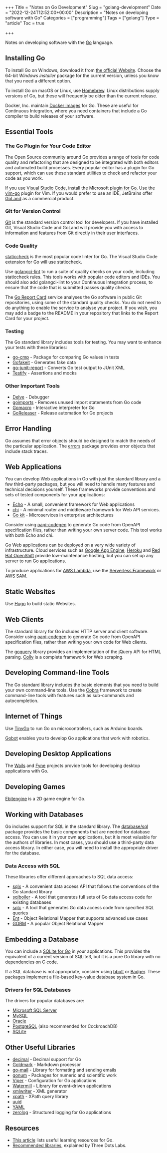 +++
Title = "Notes on Go Development"
Slug = "golang-development"
Date = "2022-12-24T12:52:00+00:00"
Description = "Notes on developing software with Go"
Categories = ["programming"]
Tags = ["golang"]
Type = "article"
Toc = true

+++

Notes on developing software with the [Go](https://go.dev/) language.

<!--more-->

## Installing Go

To install Go on Windows, download it from [the official Website](https://go.dev/).
Choose the 64-bit _Windows installer_ package for the current version, unless you know
that you need a different option.

To install Go on macOS or Linux, use [Homebrew](http://brew.sh/). Linux distributions supply versions of Go, but these will frequently be older than the current release.

Docker, Inc. maintain [Docker images](https://store.docker.com/images/golang) for Go. These are useful for Continuous Integration, where you need containers that include a Go compiler to build releases of your software.

## Essential Tools

### The Go Plugin for Your Code Editor

The Open Source community around Go provides a range of tools for code quality and
refactoring that are designed to be integrated with both editors and automated build
processes. Every popular editor has a plugin for Go support, which can use these
standard utilities to check and refactor your code as you work.

If you use [Visual Studio Code](https://code.visualstudio.com), install the Microsoft [plugin for Go](https://marketplace.visualstudio.com/items?itemName=ms-vscode.Go). Use the [vim-go](https://github.com/fatih/vim-go) plugin for Vim. If you
would prefer to use an IDE, JetBrains offer [GoLand](https://www.jetbrains.com/go/) as a
commercial product.

### Git for Version Control

[Git](http://git-scm.com/) is the standard version control tool for developers. If you have installed Git, Visual Studio Code and GoLand will provide you with access to
information and features from Git directly in their user interfaces.

### Code Quality

[staticcheck](https://staticcheck.io/) is the most popular code linter for Go. The Visual Studio Code extension for Go will use staticcheck.

Use [golangci-lint](https://golangci-lint.run/) to run a suite of
quality checks on your code, including staticcheck rules. This tools works with popular code editors and IDEs. You should also add golangci-lint to your Continuous Integration process, to ensure that the code that is submitted passes quality checks.

The [Go Report Card](https://goreportcard.com/) service analyses the Go software in
public Git repositories, using some of the standard quality checks. You do not need to
do anything to enable the service to analyse your project. If you wish, you may add a
badge to the README in your repository that links to the Report Card for your project.

### Testing

The Go standard library includes tools for testing. You may want to enhance your tests with these libraries:

- [go-cmp](https://github.com/google/go-cmp) - Package for comparing Go values in tests
- [Gofakeit](https://github.com/brianvoe/gofakeit) - Generates fake data
- [go-junit-report](https://github.com/jstemmer/go-junit-report) - Converts Go test output to JUnit XML
- [Testify](https://github.com/stretchr/testify) - Assertions and mocks

### Other Important Tools

- [Delve](https://github.com/derekparker/delve) - Debugger
- [goimports](https://godoc.org/golang.org/x/tools/cmd/goimports) - Removes unused import statements from Go code
- [Gomacro](https://github.com/cosmos72/gomacro) - Interactive interpreter for Go
- [GoReleaser](https://goreleaser.com/) - Release automation for Go projects

## Error Handling

Go assumes that error objects should be designed to match the needs of the particular
application. The [errors](https://godoc.org/github.com/pkg/errors) package provides
error objects that include stack traces.

## Web Applications

You can develop Web applications in Go with just the standard library and a few
third-party packages, but you will need to handle many features and technical decisions
yourself. These frameworks provide conventions and sets of tested components for your
applications:

- [Echo](https://echo.labstack.com/) - A small, convenient framework for Web applications
- [chi](https://go-chi.io/) - A minimal router and middleware framework for Web API services.
- [Go kit](https://gokit.io) - Microservices in enterprise architectures

Consider using [oapi-codegen](https://github.com/deepmap/oapi-codegen) to generate Go code from OpenAPI specification files, rather than writing your own server code. This tool works with both Echo and chi.

Go Web applications can be deployed on a very wide variety of infrastructure. Cloud
services such as [Google App Engine](https://cloud.google.com/appengine/),
[Heroku](https://www.heroku.com/) and [Red Hat OpenShift](https://www.openshift.com)
provide low-maintenance hosting, but you can set up any server to run Go applications.

To produce applications for [AWS Lambda](https://aws.amazon.com/lambda/), use the [Serverless Framework](https://serverless.com/) or [AWS SAM](https://aws.amazon.com/serverless/sam/).

## Static Websites

Use [Hugo](https://gohugo.io/) to build static Websites.

## Web Clients

The standard library for Go includes HTTP server and client software. Consider using [oapi-codegen](https://github.com/deepmap/oapi-codegen) to generate Go code from OpenAPI specification files, rather than writing your own code for Web clients.

The [goquery](https://github.com/puerkitobio/goquery) library provides an implementation
of the jQuery API for HTML parsing. [Colly](http://go-colly.org/) is a complete
framework for Web scraping.

## Developing Command-line Tools

The Go standard library includes the basic elements that you need to build your own command-line tools. Use the [Cobra](https://cobra.dev/) framework to create command-line tools with features such as sub-commands and autocompletion.

## Internet of Things

Use [TinyGo](https://tinygo.org/) to run Go on microcontrollers, such as Arduino boards.

[Gobot](http://gobot.io/) enables you to develop Go applications that work with robotics.

## Developing Desktop Applications

The [Wails](https://wails.io/) and [Fyne](https://fyne.io) projects provide tools for developing desktop applications with Go.

## Developing Games

[Ebitengine](https://ebitengine.org/) is a 2D game engine for Go.

## Working with Databases

Go includes support for SQL in the standard library. The [database/sql](https://pkg.go.dev/database/sql) package provides the basic components that are needed for database access. You can use it in your own
applications, but it is most valuable for the authors of libraries. In most cases, you
should use a third-party data access library. In either case, you will need to install the appropriate driver for the database.

### Data Access with SQL

These libraries offer different approaches to SQL data access:

- [sqlx](http://jmoiron.github.io/sqlx/) - A convenient data access API that follows the conventions of the Go standard library
- [sqlboiler](https://github.com/volatiletech/sqlboiler) - A tool that generates full sets of Go data access code for existing databases
- [sqlc](https://sqlc.dev/) - A tool that generates Go data access code from specified SQL queries
- [Ent](https://entgo.io/) - Object Relational Mapper that supports advanced use cases
- [GORM](http://gorm.io/) - A popular Object Relational Mapper

## Embedding a Database

You can include a [SQLite for Go](https://gitlab.com/cznic/sqlite) in your applications. This provides the equivalent of a current version of SQLite3, but it is a pure Go library with no dependencies on C code.

If a SQL database is not appropriate, consider using [bbolt](https://pkg.go.dev/go.etcd.io/bbolt) or [Badger](https://dgraph.io/badger). These packages implement a file-based key-value database system in Go.

### Drivers for SQL Databases

The drivers for popular databases are:

- [Microsoft SQL Server](https://github.com/denisenkom/go-mssqldb)
- [MySQL](https://github.com/go-sql-driver/mysql)
- [Oracle](https://github.com/godror/godror)
- [PostgreSQL](https://github.com/lib/pq) (also recommended for CockroachDB)
- [SQLite](github.com/mattn/go-sqlite3)

## Other Useful Libraries

- [decimal](https://github.com/shopspring/decimal) - Decimal support for Go
- [Goldmark](https://github.com/yuin/goldmark) - Markdown processor
- [go-mail](https://go-mail.dev/) - Library for formating and sending emails
- [gonum](https://www.gonum.org/) - Packages for numeric and scientific work
- [Viper](https://github.com/spf13/viper) - Configuration for Go applications
- [Watermill](https://watermill.io/) - Library for event-driven applications
- [xmlwriter](https://github.com/shabbyrobe/xmlwriter) - XML generator
- [xpath](https://github.com/antchfx/xpath) - XPath query library
- [uuid](https://github.com/google/uuid)
- [YAML](https://github.com/go-yaml/yaml)
- [zerolog](https://github.com/rs/zerolog) - Structured logging for Go applications

## Resources

- [This article](https://www.stuartellis.name/articles/golang-learning-resources) lists useful learning resources for Go.
- [Recommended libraries](https://threedots.tech/post/list-of-recommended-libraries), explained by Three Dots Labs.
